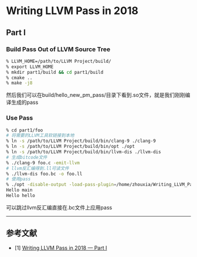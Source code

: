 # Writing LLVM Pass in 2018

## Part I
### Build Pass Out of LLVM Source Tree
```bash
% LLVM_HOME=/path/to/LLVM Project/build/
% export LLVM_HOME
% mkdir part1/build && cd part1/build
% cmake ..
% make -j8
```
然后我们可以在build/hello_new_pm_pass/目录下看到.so文件，就是我们刚刚编译生成的pass

### Use Pass
```bash
% cd part1/foo
# 将需要的LLVM工具软链接到本地
% ln -s /path/to/LLVM Project/build/bin/clang-9 ./clang-9
% ln -s /path/to/LLVM Project/build/bin/opt ./opt
% ln -s /path/to/LLVM Project/build/bin/llvm-dis ./llvm-dis
# 生成bitcode文件
% ./clang-9 foo.c -emit-llvm
# llvm反汇编得到.ll可读文件
% ./llvm-dis foo.bc -o foo.ll
# 使用pass
% ./opt -disable-output -load-pass-plugin=/home/zhouxia/Writing_LLVM_Pass_in_2018/part1/build/hello_new_pm_pass/libHelloNewPMPass.so -passes="hello-new-pm-pass" foo.ll
Hello main
Hello hello
```
可以跳过llvm反汇编直接在.bc文件上应用pass


---

## 参考文献
- [1] [Writing LLVM Pass in 2018 — Part I](https://medium.com/@mshockwave/writing-llvm-pass-in-2018-part-i-531c700e85eb)